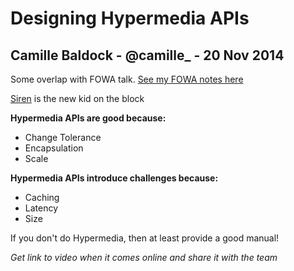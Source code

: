 # Designing Hypermedia APIs 

## Camille Baldock - @camille_ - 20 Nov 2014

Some overlap with FOWA talk. [See my FOWA notes here](https://github.com/hpoom/Conference-Notes/blob/master/FOWA-2014/telling_stories_with_apis.md)

[Siren](https://github.com/kevinswiber/siren) is the new kid on the block


**Hypermedia APIs are good because:**

- Change Tolerance
- Encapsulation
- Scale

**Hypermedia APIs introduce challenges because:**

- Caching
- Latency
- Size

If you don't do Hypermedia, then at least provide a good manual!


*Get link to video when it comes online and share it with the team*